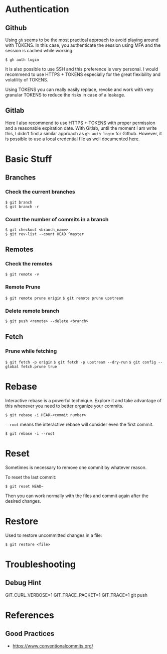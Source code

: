 # Authentication
## Github
Using `gh` seems to be the most practical approach to avoid playing around with TOKENS.
In this case, you authenticate the session using MFA and the session is cached while working.

```$ gh auth login```

It is also possible to use SSH and this preference is very personal.
I would recommend to use HTTPS + TOKENS especially for the great flexibility and volatility of TOKENS.

Using TOKENS you can really easily replace, revoke and work with very granular TOKENS to reduce the risks in case of a leakage.

## Gitlab
Here I also recommend to use HTTPS + TOKENS with proper permission and a reasonable expiration date.
With Gitlab, until the moment I am write this, I didn't find a similar approach as `gh auth login` for Github.
However, it is possible to use a local credential file as well documented [here](https://git-scm.com/docs/git-credential-store#_storage_format).

# Basic Stuff
## Branches
### Check the current branches
```
$ git branch
$ git branch -r
```

### Count the number of commits in a branch
```
$ git checkout <branch_name>
$ git rev-list --count HEAD ^master
```

## Remotes
### Check the remotes
```$ git remote -v```

### Remote Prune
```$ git remote prune origin```
```$ git remote prune upstream```

### Delete remote branch
```$ git push <remote> --delete <branch>```

## Fetch
### Prune while fetching
```$ git fetch -p origin```
```$ git fetch -p upstream --dry-run```
```$ git config --global fetch.prune true```

# Rebase
Interactive rebase is a powerful technique. Explore it and take advantage of this whenever you need to better organize your commits.

```$ git rebase -i HEAD~<commit number>```

`--root` means the interactive rebase will consider even the first commit.

```$ git rebase -i --root```

# Reset
Sometimes is necessary to remove one commit by whatever reason.

To reset the last commit:

```$ git reset HEAD~```

Then you can work normally with the files and commit again after the desired changes.

# Restore
Used to restore uncommitted changes in a file:

```$ git restore <file>```

# Troubleshooting
## Debug Hint
GIT_CURL_VERBOSE=1 GIT_TRACE_PACKET=1 GIT_TRACE=1 git push

# References
## Good Practices
* https://www.conventionalcommits.org/
